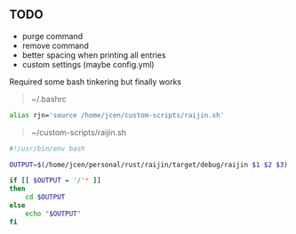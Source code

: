 ## TODO
- purge command
- remove command
- better spacing when printing all entries
- custom settings (maybe config.yml)


Required some bash tinkering but finally works

> ~/.bashrc
```bash
alias rjn='source /home/jcen/custom-scripts/raijin.sh'
```

> ~/custom-scripts/raijin.sh
```bash
#!/usr/bin/env bash

OUTPUT=$(/home/jcen/personal/rust/raijin/target/debug/raijin $1 $2 $3)

if [[ $OUTPUT = '/'* ]]
then
	cd $OUTPUT
else
	echo "$OUTPUT"
fi
```
